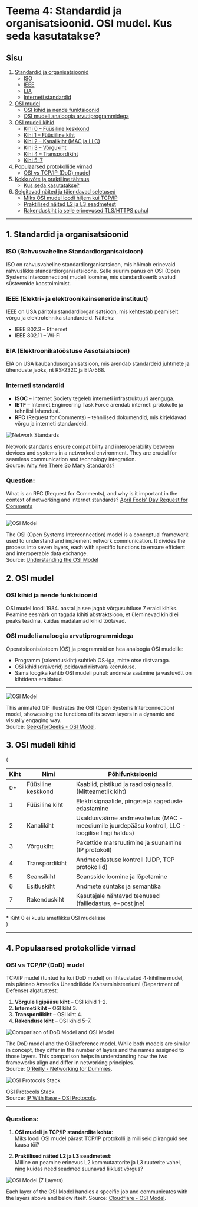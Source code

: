 # **Teema 4: Standardid ja organisatsioonid. OSI mudel. Kus seda kasutatakse?**

## **Sisu**

1. [Standardid ja organisatsioonid](#standardid-ja-organisatsioonid)  
   - [ISO](#iso)  
   - [IEEE](#ieee)  
   - [EIA](#eia)  
   - [Interneti standardid](#interneti-standardid)  
2. [OSI mudel](#osi-mudel)  
   - [OSI kihid ja nende funktsioonid](#osi-kihid-ja-nende-funktsioonid)  
   - [OSI mudeli analoogia arvutiprogrammidega](#osi-mudeli-analoogia-arvutiprogrammidega)  
3. [OSI mudeli kihid](#osi-mudeli-kihid)  
   - [Kihi 0 – Füüsiline keskkond](#kihi-0--füüsiline-keskkond)  
   - [Kihi 1 – Füüsiiline kiht](#kihi-1--füüsiiline-kiht)  
   - [Kihi 2 – Kanalikiht (MAC ja LLC)](#kihi-2--kanalikiht-mac-ja-llc)  
   - [Kihi 3 – Võrgukiht](#kihi-3--võrgukiht)  
   - [Kihi 4 – Transpordikiht](#kihi-4--transpordikiht)  
   - [Kihi 5–7](#kihi-57)  
4. [Populaarsed protokollide virnad](#populaarsed-protokollide-virnad)  
   - [OSI vs TCP/IP (DoD) mudel](#osi-vs-tcpip-dod-mudel)  
5. [Kokkuvõte ja praktiline tähtsus](#kokkuvõte-ja-praktiline-tähtsus)  
   - [Kus seda kasutatakse?](#kus-seda-kasutatakse)  
6. [Selgitavad näited ja täiendavad seletused](#selgitavad-näited-ja-täiendavad-seletused)  
   - [Miks OSI mudel loodi hiljem kui TCP/IP](#miks-osi-mudel-loodi-hiljem-kui-tcpip)  
   - [Praktilised näited L2 ja L3 seadmetest](#praktilised-näited-l2-ja-l3-seadmetest)  
   - [Rakenduskiht ja selle erinevused TLS/HTTPS puhul](#rakenduskiht-ja-selle-erinevused-tlshttps-puhul)  

---

## 1. Standardid ja organisatsioonid

### ISO (Rahvusvaheline Standardiorganisatsioon)
ISO on rahvusvaheline standardiorganisatsioon, mis hõlmab erinevaid rahvuslikke standardiorganisatsioone. Selle suurim panus on OSI (Open Systems Interconnection) mudeli loomine, mis standardiseerib avatud süsteemide koostoimimist.

### IEEE (Elektri- ja elektroonikainseneride instituut)
IEEE on USA päritolu standardiorganisatsioon, mis kehtestab peamiselt võrgu ja elektrotehnika standardeid. Näiteks:

- IEEE 802.3 – Ethernet
- IEEE 802.11 – Wi-Fi

### EIA (Elektroonikatööstuse Assotsiatsioon)
EIA on USA kaubandusorganisatsioon, mis arendab standardeid juhtmete ja ühenduste jaoks, nt RS-232C ja EIA-568.

### Interneti standardid
- **ISOC** – Internet Society tegeleb interneti infrastruktuuri arenguga.
- **IETF** – Internet Engineering Task Force arendab interneti protokolle ja tehnilisi lahendusi.
- **RFC** (Request for Comments) – tehnilised dokumendid, mis kirjeldavad võrgu ja interneti standardeid.

![Network Standards](https://www.signalintegrityjournal.com/ext/resources/article-images-2019/Why-Are-There-So-Many-Standards/T5.jpg)

Network standards ensure compatibility and interoperability between devices and systems in a networked environment. They are crucial for seamless communication and technology integration.  
Source: [Why Are There So Many Standards?](https://www.signalintegrityjournal.com/articles/1339-why-are-there-so-many-standards)


### Question:
What is an RFC (Request for Comments), and why is it important in the context of networking and internet standards?
[April Fools' Day Request for Comments](https://en.wikipedia.org/wiki/April_Fools%27_Day_Request_for_Comments)

---

![OSI Model](https://www.networkworld.com/wp-content/uploads/2024/07/964816-0-60870500-1721321266-OSI_7_layers_shutterstock_2483259351.jpg?resize=1024%2C576&quality=50&strip=all)

The OSI (Open Systems Interconnection) model is a conceptual framework used to understand and implement network communication. It divides the process into seven layers, each with specific functions to ensure efficient and interoperable data exchange.  
Source: [Understanding the OSI Model](https://www.networkworld.com/article/964816-understanding-the-osi-model.html)

## 2. OSI mudel

### OSI kihid ja nende funktsioonid
OSI mudel loodi 1984. aastal ja see jagab võrgusuhtluse 7 eraldi kihiks. Peamine eesmärk on tagada kihiti abstraktsioon, et üleminevad kihid ei peaks teadma, kuidas madalamad kihid töötavad.

### OSI mudeli analoogia arvutiprogrammidega
Operatsioonisüsteem (OS) ja programmid on hea analoogia OSI mudelile:

- Programm (rakenduskiht) suhtleb OS-iga, mitte otse riistvaraga.
- OSi kihid (draiverid) peidavad riistvara keerukuse.
- Sama loogika kehtib OSI mudeli puhul: andmete saatmine ja vastuvõtt on kihtidena eraldatud.

---

![OSI Model](https://media.geeksforgeeks.org/wp-content/uploads/20241111182857579134/OSI-Model.gif)

This animated GIF illustrates the OSI (Open Systems Interconnection) model, showcasing the functions of its seven layers in a dynamic and visually engaging way.  
Source: [GeeksforGeeks - OSI Model](https://www.geeksforgeeks.org/osi-model/).

## 3. OSI mudeli kihid
(
    <div className="w-full max-w-4xl mx-auto p-4">
      <table className="w-full border-collapse">
        <thead>
          <tr className="bg-gray-100">
            <th className="border p-2 text-left w-16">Kiht</th>
            <th className="border p-2 text-left w-32">Nimi</th>
            <th className="border p-2 text-left">Põhifunktsioonid</th>
          </tr>
        </thead>
        <tbody>
          <tr className="bg-gray-50">
            <td className="border p-2">0*</td>
            <td className="border p-2">Füüsiline keskkond</td>
            <td className="border p-2">Kaablid, pistikud ja raadiosignaalid. (Mitteametlik kiht)</td>
          </tr>
          <tr>
            <td className="border p-2">1</td>
            <td className="border p-2">Füüsiline kiht</td>
            <td className="border p-2">Elektrisignaalide, pingete ja sageduste edastamine</td>
          </tr>
          <tr className="bg-gray-50">
            <td className="border p-2">2</td>
            <td className="border p-2">Kanalikiht</td>
            <td className="border p-2">Usaldusväärne andmevahetus (MAC - meediumile juurdepääsu kontroll, LLC - loogilise lingi haldus)</td>
          </tr>
          <tr>
            <td className="border p-2">3</td>
            <td className="border p-2">Võrgukiht</td>
            <td className="border p-2">Pakettide marsruutimine ja suunamine (IP protokoll)</td>
          </tr>
          <tr className="bg-gray-50">
            <td className="border p-2">4</td>
            <td className="border p-2">Transpordikiht</td>
            <td className="border p-2">Andmeedastuse kontroll (UDP, TCP protokollid)</td>
          </tr>
          <tr>
            <td className="border p-2">5</td>
            <td className="border p-2">Seansikiht</td>
            <td className="border p-2">Seansside loomine ja lõpetamine</td>
          </tr>
          <tr className="bg-gray-50">
            <td className="border p-2">6</td>
            <td className="border p-2">Esitluskiht</td>
            <td className="border p-2">Andmete süntaks ja semantika</td>
          </tr>
          <tr>
            <td className="border p-2">7</td>
            <td className="border p-2">Rakenduskiht</td>
            <td className="border p-2">Kasutajale nähtavad teenused (failiedastus, e-post jne)</td>
          </tr>
        </tbody>
      </table>
      <div className="text-sm text-gray-600 mt-2">* Kiht 0 ei kuulu ametlikku OSI mudelisse</div>
    </div>
  )

---

## 4. Populaarsed protokollide virnad

### OSI vs TCP/IP (DoD) mudel
TCP/IP mudel (tuntud ka kui DoD mudel) on lihtsustatud 4-kihiline mudel, mis pärineb Ameerika Ühendriikide Kaitseministeeriumi (Department of Defense) algatustest:

1. **Võrgule ligipääsu kiht** – OSI kihid 1–2.
2. **Interneti kiht** – OSI kiht 3.
3. **Transpordikiht** – OSI kiht 4.
4. **Rakenduse kiht** – OSI kihid 5–7.

![Comparison of DoD Model and OSI Model](https://www.oreilly.com/api/v2/epubs/9781118435250/files/images/ch002-f001.jpg)

The DoD model and the OSI reference model. While both models are similar in concept, they differ in the number of layers and the names assigned to those layers. This comparison helps in understanding how the two frameworks align and differ in networking principles.  
Source: [O'Reilly - Networking for Dummies](https://www.oreilly.com/library/view/networking-for-dummies/9781118435250/).

![OSI Protocols Stack](https://ipwithease.com/wp-content/uploads/2023/10/What-are-OSI-Protocols-7-Network-Layer-Protocols-Explained.jpg.webp)

OSI Protocols Stack  
Source: [IP With Ease - OSI Protocols](https://ipwithease.com/what-are-osi-protocols-7-network-layer-protocols-explained/).

---

### Questions:

1. **OSI mudeli ja TCP/IP standardite kohta**:  
   Miks loodi OSI mudel pärast TCP/IP protokolli ja milliseid piiranguid see kaasa tõi?

2. **Praktilised näited L2 ja L3 seadmetest**:  
   Milline on peamine erinevus L2 kommutaatorite ja L3 ruuterite vahel, ning kuidas need seadmed suunavad liiklust võrgus?


![OSI Model (7 Layers)](https://cf-assets.www.cloudflare.com/slt3lc6tev37/6ZH2Etm3LlFHTgmkjLmkxp/59ff240fb3ebdc7794ffaa6e1d69b7c2/osi_model_7_layers.png)

Each layer of the OSI Model handles a specific job and communicates with the layers above and below itself.
Source: [Cloudflare - OSI Model](https://www.cloudflare.com/learning/network-layer/what-is-the-osi-model/).
